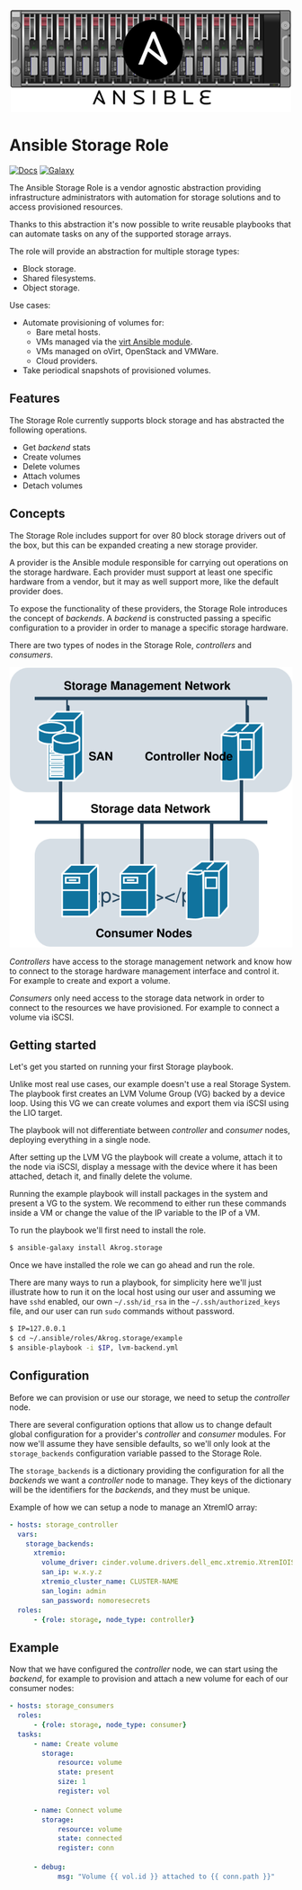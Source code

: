 <p align="center">
  <img src ="./docs/_static/ansible_role_storage.png" />
</p>

Ansible Storage Role
====================

[![Docs](https://readthedocs.org/projects/ansible-storage/badge/?version=default)](https://ansible-storage.readthedocs.io)
[![Galaxy](https://img.shields.io/badge/galaxy-Akrog.storage-blue.svg?style=flat-square)](https://galaxy.ansible.com/Akrog/storage/)

The Ansible Storage Role is a vendor agnostic abstraction providing
infrastructure administrators with automation for storage solutions and to
access provisioned resources.

Thanks to this abstraction it's now possible to write reusable playbooks that
can automate tasks on any of the supported storage arrays.

The role will provide an abstraction for multiple storage types:

- Block storage.
- Shared filesystems.
- Object storage.

Use cases:

- Automate provisioning of volumes for:
  - Bare metal hosts.
  - VMs managed via the [virt Ansible module](
    https://docs.ansible.com/ansible/latest/modules/virt_module.html).
  - VMs managed on oVirt, OpenStack and VMWare.
  - Cloud providers.
- Take periodical snapshots of provisioned volumes.


Features
--------

The Storage Role currently supports block storage and has abstracted the
following operations.

- Get *backend* stats
- Create volumes
- Delete volumes
- Attach volumes
- Detach volumes


Concepts
--------

The Storage Role includes support for over 80 block storage drivers out of the
box, but this can be expanded creating a new storage provider.

A provider is the Ansible module responsible for carrying out operations on the
storage hardware.  Each provider must support at least one specific hardware
from a vendor, but it may as well support more, like the default provider does.

To expose the functionality of these providers, the Storage Role introduces the
concept of *backends*.  A *backend* is constructed passing a specific
configuration to a provider in order to manage a specific storage hardware.

There are two types of nodes in the Storage Role, *controllers* and
*consumers*.

<p align="center">
  <img src ="./docs/_static/ansible_diagram.svg" />
</p>

*Controllers* have access to the storage management network and know how to
connect to the storage hardware management interface and control it.  For
example to create and export a volume.

*Consumers* only need access to the storage data network in order to connect
to the resources we have provisioned.  For example to connect a volume via
iSCSI.

Getting started
---------------

Let's get you started on running your first Storage playbook.

Unlike most real use cases, our example doesn't use a real Storage System.  The
playbook first creates an LVM Volume Group (VG) backed by a device loop.  Using
this VG we can create volumes and export them via iSCSI using the LIO target.

The playbook will not differentiate between *controller* and *consumer* nodes,
deploying everything in a single node.

After setting up the LVM VG the playbook will create a volume, attach it to the
node via iSCSI, display a message with the device where it has been attached,
detach it, and finally delete the volume.

Running the example playbook will install packages in the system and present a
VG to the system.  We recommend to either run these commands inside a VM or
change the value of the IP variable to the IP of a VM.

To run the playbook we'll first need to install the role.

``` bash
$ ansible-galaxy install Akrog.storage
```

Once we have installed the role we can go ahead and run the role.

There are many ways to run a playbook, for simplicity here we'll just
illustrate how to run it on the local host using our user and assuming we have
`sshd` enabled, our own `~/.ssh/id_rsa` in the `~/.ssh/authorized_keys` file,
and our user can run `sudo` commands without password.

``` bash
$ IP=127.0.0.1
$ cd ~/.ansible/roles/Akrog.storage/example
$ ansible-playbook -i $IP, lvm-backend.yml
```

Configuration
-------------

Before we can provision or use our storage, we need to setup the *controller*
node.

There are several configuration options that allow us to change default global
configuration for a provider's *controller* and *consumer* modules.  For now
we'll assume they have sensible defaults, so we'll only look at the
`storage_backends` configuration variable passed to the Storage Role.

The `storage_backends` is a dictionary providing the configuration for all the
*backends* we want a *controller* node to manage.  They keys of the dictionary
will be the identifiers for the *backends*, and they must be unique.

Example of how we can setup a node to manage an XtremIO array:

``` yml
- hosts: storage_controller
  vars:
    storage_backends:
      xtremio:
        volume_driver: cinder.volume.drivers.dell_emc.xtremio.XtremIOISCSIDriver
        san_ip: w.x.y.z
        xtremio_cluster_name: CLUSTER-NAME
        san_login: admin
        san_password: nomoresecrets
  roles:
      - {role: storage, node_type: controller}
```

Example
-------

Now that we have configured the *controller* node, we can start using the
*backend*, for example to provision and attach a new volume for each of our
consumer nodes:

``` yml
- hosts: storage_consumers
  roles:
      - {role: storage, node_type: consumer}
  tasks:
      - name: Create volume
        storage:
            resource: volume
            state: present
            size: 1
            register: vol

      - name: Connect volume
        storage:
            resource: volume
            state: connected
            register: conn

      - debug:
            msg: "Volume {{ vol.id }} attached to {{ conn.path }}"
```

